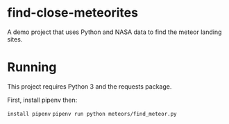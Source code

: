 # find-close-meteorites
A demo project that uses Python and NASA data to find the meteor landing sites.

# Running

This project requires Python 3 and the requests package.  

First, install pipenv then:

`install pipenv`
`pipenv run python meteors/find_meteor.py`
